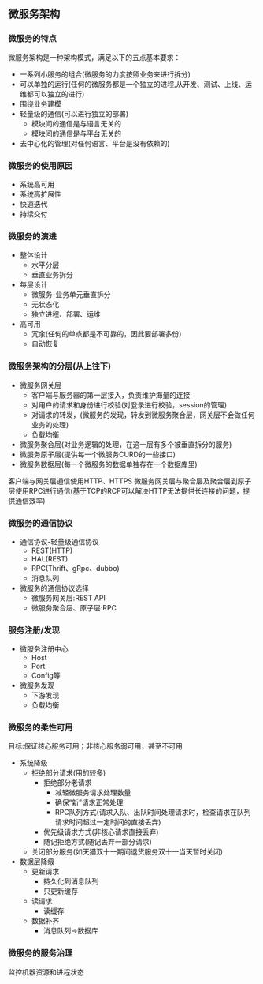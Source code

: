 ## 微服务架构

### 微服务的特点
微服务架构是一种架构模式，满足以下的五点基本要求：</br>
* 一系列小服务的组合(微服务的力度按照业务来进行拆分)
* 可以单独的运行(任何的微服务都是一个独立的进程,从开发、测试、上线、运维都可以独立的进行)
* 围绕业务建模
* 轻量级的通信(可以进行独立的部署)
    * 模块间的通信是与语言无关的
    * 模块间的通信是与平台无关的
* 去中心化的管理(对任何语言、平台是没有依赖的)

### 微服务的使用原因
* 系统高可用
* 系统高扩展性
* 快速迭代
* 持续交付

### 微服务的演进
* 整体设计
    * 水平分层
    * 垂直业务拆分
* 每层设计
    * 微服务-业务单元垂直拆分
    * 无状态化
    * 独立进程、部署、运维
* 高可用
    * 冗余(任何的单点都是不可靠的，因此要部署多份)
    * 自动恢复

### 微服务架构的分层(从上往下)
* 微服务网关层
    * 客户端与服务器的第一层接入，负责维护海量的连接
    * 对用户的请求和身份进行校验(对登录进行校验，session的管理)
    * 对请求的转发，(微服务的发现，转发到微服务聚合层，网关层不会做任何业务的处理)
    * 负载均衡
* 微服务聚合层(对业务逻辑的处理，在这一层有多个被垂直拆分的服务)
* 微服务原子层(提供每一个微服务CURD的一些接口)
* 微服务数据层(每一个微服务的数据单独存在一个数据库里)

客户端与网关层通信使用HTTP、HTTPS
微服务网关层与聚合层及聚合层到原子层使用RPC进行通信(基于TCP的RCP可以解决HTTP无法提供长连接的问题，提供通信效率)
### 微服务的通信协议
* 通信协议-轻量级通信协议
    * REST(HTTP)
    * HAL(REST)
    * RPC(Thrift、gRpc、dubbo)
    * 消息队列
* 微服务的通信协议选择
    * 微服务网关层:REST API
    * 微服务聚合层、原子层:RPC
    
### 服务注册/发现
* 微服务注册中心
    * Host
    * Port
    * Config等
* 微服务发现
    * 下游发现
    * 负载均衡    
### 微服务的柔性可用
目标:保证核心服务可用；非核心服务弱可用，甚至不可用</br>
* 系统降级
    * 拒绝部分请求(用的较多)
        * 拒绝部分老请求
            * 减轻微服务请求处理数量
            * 确保“新”请求正常处理
            * RPC队列方式(请求入队、出队时间处理请求时，检查请求在队列请求时间超过一定时间的直接丢弃)
        * 优先级请求方式(非核心请求直接丢弃)
        * 随记拒绝方式(随记丢弃一部分请求)
    * 关闭部分服务(如天猫双十一期间退货服务双十一当天暂时关闭)
* 数据层降级
    * 更新请求
        * 持久化到消息队列
        * 只更新缓存
    * 读请求
        * 读缓存
    * 数据补齐
        * 消息队列->数据库

### 微服务的服务治理
监控机器资源和进程状态
    

